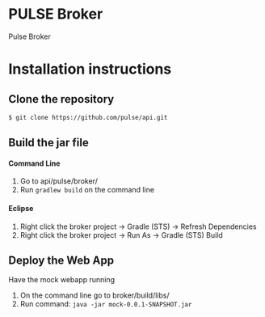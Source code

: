 # PULSE Broker

Pulse Broker

# Installation instructions

## Clone the repository

```sh
$ git clone https://github.com/pulse/api.git
```

## Build the jar file

#### Command Line
1. Go to api/pulse/broker/
2. Run `gradlew build` on the command line

#### Eclipse 
1. Right click the broker project -> Gradle (STS) -> Refresh Dependencies
2. Right click the broker project -> Run As -> Gradle (STS) Build

## Deploy the Web App

Have the mock webapp running 

1. On the command line go to broker/build/libs/
2. Run command: `java -jar mock-0.0.1-SNAPSHOT.jar`